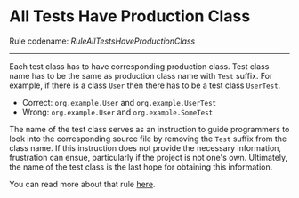 # All Tests Have Production Class

Rule codename: _RuleAllTestsHaveProductionClass_
___
Each test class has to have corresponding production class.
Test class name has to be the same as production class name with `Test` suffix.
For example, if there is a class `User` then there has to be a test
class `UserTest`.

* Correct: `org.example.User` and `org.example.UserTest`
* Wrong: `org.example.User` and `org.example.SomeTest`

The name of the test class serves as an instruction to guide programmers to look
into the corresponding source file by removing the `Test` suffix from the class
name. If this instruction does not provide the necessary information,
frustration can ensue, particularly if the project is not one's own. Ultimately,
the name of the test class is the last hope for obtaining this information.

You can read more about that
rule [here](https://www.yegor256.com/2023/01/19/layout-of-tests.html#test-classes).